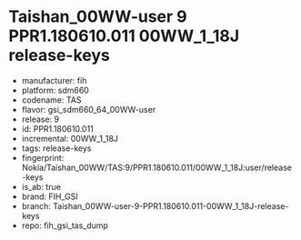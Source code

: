 # Taishan_00WW-user 9 PPR1.180610.011 00WW_1_18J release-keys
- manufacturer: fih
- platform: sdm660
- codename: TAS
- flavor: gsi_sdm660_64_00WW-user
- release: 9
- id: PPR1.180610.011
- incremental: 00WW_1_18J
- tags: release-keys
- fingerprint: Nokia/Taishan_00WW/TAS:9/PPR1.180610.011/00WW_1_18J:user/release-keys
- is_ab: true
- brand: FIH_GSI
- branch: Taishan_00WW-user-9-PPR1.180610.011-00WW_1_18J-release-keys
- repo: fih_gsi_tas_dump
